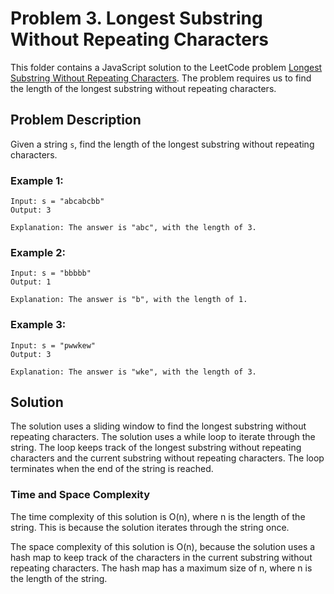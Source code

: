 # Problem 3. Longest Substring Without Repeating Characters

This folder contains a JavaScript solution to the LeetCode problem [Longest Substring Without Repeating Characters](https://leetcode.com/problems/longest-substring-without-repeating-characters/). The problem requires us to find the length of the longest substring without repeating characters.

## Problem Description

Given a string `s`, find the length of the longest substring without repeating characters.

### Example 1:

```
Input: s = "abcabcbb"
Output: 3

Explanation: The answer is "abc", with the length of 3.
```

### Example 2:

```
Input: s = "bbbbb"
Output: 1

Explanation: The answer is "b", with the length of 1.
```

### Example 3:

```
Input: s = "pwwkew"
Output: 3

Explanation: The answer is "wke", with the length of 3.
```

## Solution

The solution uses a sliding window to find the longest substring without repeating characters. The solution uses a while loop to iterate through the string. The loop keeps track of the longest substring without repeating characters and the current substring without repeating characters. The loop terminates when the end of the string is reached.

### Time and Space Complexity

The time complexity of this solution is O(n), where n is the length of the string. This is because the solution iterates through the string once.

The space complexity of this solution is O(n), because the solution uses a hash map to keep track of the characters in the current substring without repeating characters. The hash map has a maximum size of n, where n is the length of the string.
